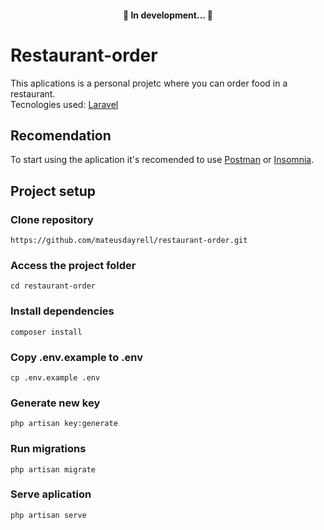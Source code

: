 <h4 align="center"> 
	🚧  In development...  🚧
</h4>

# Restaurant-order

This aplications is a personal projetc where you can order food in a restaurant.<br>
Tecnologies used: [Laravel](https://laravel.com/)

## Recomendation
To start using the aplication it's recomended to use [Postman](https://www.postman.com/downloads/) or [Insomnia](https://insomnia.rest/download).

## Project setup <br>

### Clone repository
```
https://github.com/mateusdayrell/restaurant-order.git
```

### Access the project folder
```
cd restaurant-order
```

### Install dependencies
```
composer install
```

### Copy .env.example to .env
```
cp .env.example .env
```

### Generate new key
```
php artisan key:generate
```

### Run migrations
```
php artisan migrate
```

### Serve aplication
```
php artisan serve
```
